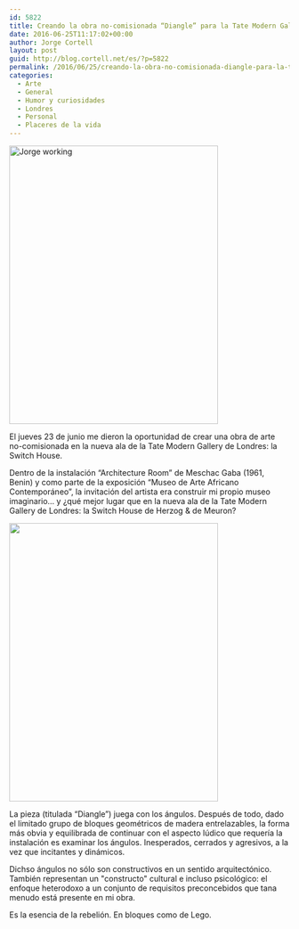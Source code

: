 ```yaml
---
id: 5822
title: Creando la obra no-comisionada “Diangle” para la Tate Modern Gallery
date: 2016-06-25T11:17:02+00:00
author: Jorge Cortell
layout: post
guid: http://blog.cortell.net/es/?p=5822
permalink: /2016/06/25/creando-la-obra-no-comisionada-diangle-para-la-tate-modern-gallery/
categories:
  - Arte
  - General
  - Humor y curiosidades
  - Londres
  - Personal
  - Placeres de la vida
---
```

<img class="aligncenter" src="https://c6.staticflickr.com/8/7646/27785694941_c97234ba1b.jpg" alt="Jorge working" width="375" height="500" />

El jueves 23 de junio me dieron la oportunidad de crear una obra de arte no-comisionada en la nueva ala de la Tate Modern Gallery de Londres: la Switch House.

Dentro de la instalación “Architecture Room” de Meschac Gaba (1961, Benin) y como parte de la exposición “Museo de Arte Africano Contemporáneo”, la invitación del artista era construir mi propio museo imaginario… y ¿qué mejor lugar que en la nueva ala de la Tate Modern Gallery de Londres: la Switch House de Herzog & de Meuron?

<img class="aligncenter" src="https://c6.staticflickr.com/8/7499/27785703141_5500b47a65.jpg" width="375" height="500" />

La pieza (titulada “Diangle”) juega con los ángulos. Después de todo, dado el limitado grupo de bloques geométricos de madera entrelazables, la forma más obvia y equilibrada de continuar con el aspecto lúdico que requería la instalación es examinar los ángulos. Inesperados, cerrados y agresivos, a la vez que incitantes y dinámicos.

Dichso ángulos no sólo son constructivos en un sentido arquitectónico. También representan un "constructo" cultural e incluso psicológico: el enfoque heterodoxo a un conjunto de requisitos preconcebidos que tana menudo está presente en mi obra.

Es la esencia de la rebelión. En bloques como de Lego.